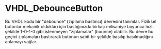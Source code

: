 # VHDL_DebounceButton
 Bu VHDL kodu bir "debounce" (zıplama bastırıcı) devresini tanımlar. Fiziksel butonlar mekanik oldukları için bastığınızda birkaç milisaniye boyunca hızlı şekilde 1-0-1-0 gibi istenmeyen "zıplamalar" (bounce) olabilir. Bu devre bu geçici zıplamaları bastırarak butonun sabit bir şekilde basılıp basılmadığını anlamayı sağlar.
